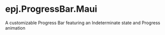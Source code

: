 # epj.ProgressBar.Maui
A customizable Progress Bar featuring an Indeterminate state and Progress animation
